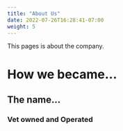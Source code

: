 ```yaml
---
title: "About Us"
date: 2022-07-26T16:28:41-07:00
weight: 5
---
```

[This is the main page of about us. The weight on line 4 above is order on the menu]: # 

This pages is about the company.
# How we became...
## The name...
### Vet owned and Operated